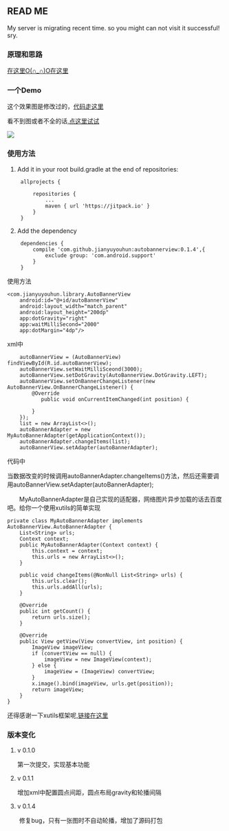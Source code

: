 ## READ ME ##

My server is migrating recent time. so you might can not visit it successful! sry.

### 原理和思路 ###

  [在这里O(∩_∩)O在这里](https://jianyuyouhun.com/index.php/archives/60/)

### 一个Demo ###

这个效果图是修改过的，[代码走这里](doc/OnBannerChange.md)

看不到图或者不全的话,[点这里试试](http://occ9eufqe.bkt.clouddn.com/autobannergif.gif)

<img src="http://occ9eufqe.bkt.clouddn.com/autobannergif.gif" />

### 使用方法 ###

1. Add it in your root build.gradle at the end of repositories:
	
		allprojects {
		
			repositories {
				...
				maven { url 'https://jitpack.io' }
			}
		}

2. Add the dependency

		dependencies {
	        compile 'com.github.jianyuyouhun:autobannerview:0.1.4',{
				exclude group: 'com.android.support'
			}
		}

使用方法
	
	<com.jianyuyouhun.library.AutoBannerView
        android:id="@+id/autoBannerView"
        android:layout_width="match_parent"
        android:layout_height="200dp"
        app:dotGravity="right"
        app:waitMilliSecond="2000"
        app:dotMargin="4dp"/>

xml中

        autoBannerView = (AutoBannerView) findViewById(R.id.autoBannerView);
        autoBannerView.setWaitMilliSceond(3000);
		autoBannerView.setDotGravity(AutoBannerView.DotGravity.LEFT);
        autoBannerView.setOnBannerChangeListener(new AutoBannerView.OnBannerChangeListener() {
            @Override
               public void onCurrentItemChanged(int position) {

            }
        });
        list = new ArrayList<>();
        autoBannerAdapter = new MyAutoBannerAdapter(getApplicationContext());
        autoBannerAdapter.changeItems(list);
        autoBannerView.setAdapter(autoBannerAdapter);

代码中

当数据改变的时候调用autoBannerAdapter.changeItems()方法，然后还需要调用autoBannerView.setAdapter(autoBannerAdapter);

　　MyAutoBannerAdapter是自己实现的适配器，网络图片异步加载的话去百度吧。给你一个使用xutils的简单实现

	private class MyAutoBannerAdapter implements AutoBannerView.AutoBannerAdapter {
    	List<String> urls;
    	Context context;
    	public MyAutoBannerAdapter(Context context) {
        	this.context = context;
        	this.urls = new ArrayList<>();
    	}

    	public void changeItems(@NonNull List<String> urls) {
        	this.urls.clear();
        	this.urls.addAll(urls);
    	}

    	@Override
    	public int getCount() {
        	return urls.size();
    	}

    	@Override
		public View getView(View convertView, int position) {
		    ImageView imageView;
		    if (convertView == null) {
		        imageView = new ImageView(context);
		    } else {
		        imageView = (ImageView) convertView;
		    }
		    x.image().bind(imageView, urls.get(position));
		    return imageView;
		}
	}

还得感谢一下xutils框架呢,[链接在这里](https://github.com/wyouflf/xUtils3)



### 版本变化 ###

1. v 0.1.0 
   
    第一次提交，实现基本功能

2. v 0.1.1

    增加xml中配置圆点间距，圆点布局gravity和轮播间隔
    
3. v 0.1.4

　　修复bug，只有一张图时不自动轮播，增加了源码打包
